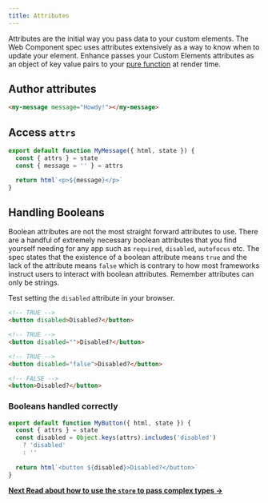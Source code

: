 ```yaml
---
title: Attributes
---
```


Attributes are the initial way you pass data to your custom elements.
The Web Component spec uses attributes extensively as a way to know when to update your element.
Enhance passes your Custom Elements attributes as an object of key value pairs to your [pure function](https://en.wikipedia.org/wiki/Pure_function) at render time.

## Author attributes

```html
<my-message message="Howdy!"></my-message>
```

## Access `attrs`

```javascript
export default function MyMessage({ html, state }) {
  const { attrs } = state
  const { message = '' } = attrs

  return html`<p>${message}</p>`
}
```

## Handling Booleans

Boolean attributes are not the most straight forward attributes to use. There are a handful of extremely necessary boolean attributes that you find yourself needing for any app such as `required`, `disabled`, `autofocus` etc.  The spec states that the existence of a boolean attribute means `true` and the lack of the attribute means `false` which is contrary to how most frameworks instruct users to interact with boolean attributes. Remember attributes can only be strings.

Test setting the `disabled` attribute in your browser.

```html
<!-- TRUE -->
<button disabled>Disabled?</button>

<!-- TRUE -->
<button disabled="">Disabled?</button>

<!-- TRUE -->
<button disabled="false">Disabled?</button>

<!-- FALSE -->
<button>Disabled?</button>
```

### Booleans handled correctly

```javascript
export default function MyButton({ html, state }) {
  const { attrs } = state
  const disabled = Object.keys(attrs).includes('disabled')
    ? 'disabled'
    : ''
  
  return html`<button ${disabled}>Disabled?</button>`
}
```

<doc-callout level="none" mark="🏪">

**[Next Read about how to use the `store` to pass complex types → ](/docs/learn/concepts/state/store)**

</doc-callout>
